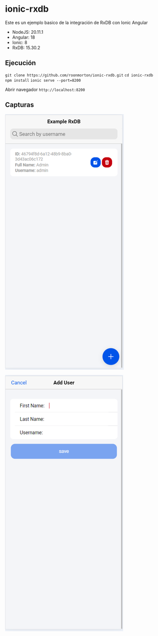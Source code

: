 # ionic-rxdb

Este es un ejemplo basico de la integración de RxDB con Ionic Angular

- NodeJS: 20.11.1
- Angular: 18
- Ionic: 8
- RxDB: 15.30.2

## Ejecución

`git clone https://github.com/roonmorton/ionic-rxdb.git`
`cd ionic-rxdb`
`npm install`
`ionic serve --port=8200`

Abrir navegador `http://localhost:8200`


## Capturas

![alt text](screenshots/image-2.png)

![alt text](screenshots/image-1.png)
